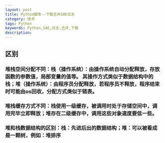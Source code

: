 ```yaml
---
layout: post
title: Python脚本--下载合并SAE日志
category: 技术
tags: Python
keywords: Python,SAE,日志,合并,下载
description: 
---
```


## 区别

### 堆栈空间分配不同：栈（操作系统）：由操作系统自动分配释放，存放函数的参数值，局部变量的值等。 其操作方式类似于数据结构中的栈；堆（操作系统）：由程序员分配释放，若程序员不释放，程序结束时可能由os回收，分配方式类似于链表。

### 堆栈缓存方式不同：栈使用一级缓存，被调用时处于存储空间中，调用完毕立即释放；堆存在二级缓存中，调用这些对象速度要低一些。

### 堆和栈数据结构的区别：栈：先进后出的数据结构；堆：可以被看成是一颗树，例如：堆排序

